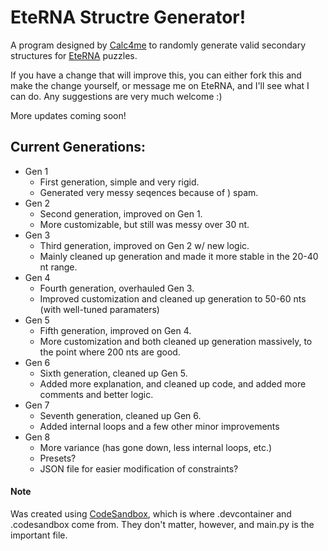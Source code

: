 # EteRNA Structre Generator!

A program designed by [Calc4me](https://eternagame.org/players/460832) to randomly generate valid secondary structures for [EteRNA](https://eternagame.org/) puzzles.

If you have a change that will improve this, you can either fork this and make the change yourself, or message me on EteRNA, and I'll see what I can do. Any suggestions are very much welcome :)

More updates coming soon!

## Current Generations:

- Gen 1
  - First generation, simple and very rigid.
  - Generated very messy seqences because of ) spam.
- Gen 2
  - Second generation, improved on Gen 1.
  - More customizable, but still was messy over 30 nt.
- Gen 3
  - Third generation, improved on Gen 2 w/ new logic.
  - Mainly cleaned up generation and made it more stable in the 20-40 nt range.
- Gen 4
  - Fourth generation, overhauled Gen 3.
  - Improved customization and cleaned up generation to 50-60 nts (with well-tuned paramaters)
- Gen 5
  - Fifth generation, improved on Gen 4.
  - More customization and both cleaned up generation massively, to the point where 200 nts are good.
- Gen 6
  - Sixth generation, cleaned up Gen 5.
  - Added more explanation, and cleaned up code, and added more comments and better logic.
- Gen 7
  - Seventh generation, cleaned up Gen 6.
  - Added internal loops and a few other minor improvements
- Gen 8
  - More variance (has gone down, less internal loops, etc.)
  - Presets?
  - JSON file for easier modification of constraints?

#### Note

Was created using [CodeSandbox](https://codesandbox.io/), which is where .devcontainer and .codesandbox come from.
They don't matter, however, and main.py is the important file.
